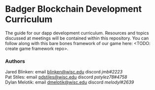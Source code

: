 # Badger Blockchain Development Curriculum
The guide for our dapp development curriculum. Resources and topics discussed at meetings will be contained within this repository. You can follow along with this bare bones framework of our game here: <TODO: create game framework repo>.


### Authors
Jared Blinken: email <blinken@wisc.edu> discord *jmb#2223*  
Pat Stiles: email <pdstiles@wisc.edu> discord *pstylez78#4758*  
Dylan Melotik: email <dmelotik@wisc.edu> discord *melodyl#2639*    
